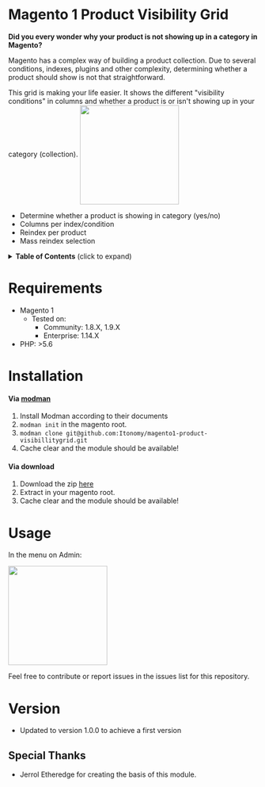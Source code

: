 # Magento 1 Product Visibility Grid

**Did you every wonder why your product is not showing up in a category in Magento?**

Magento has a complex way of building a product collection. Due to several conditions, indexes, plugins and other complexity, determining whether a product should show is not that straightforward. 

This grid is making your life easier. It shows the different "visibility conditions" in columns and whether a product is or isn't showing up in your category (collection).
<img align="center" src="https://i.imgur.com/jcAVpde.png" height="200">
* Determine whether a product is showing in category (yes/no)
* Columns per index/condition
* Reindex per product
* Mass reindex selection

<details>
 <summary><strong>Table of Contents</strong> (click to expand)</summary>
* [Magento 2 Version](https://github.com/Itonomy/magento2-product-visibillitygrid)
* [Requirements](#-requirements)
* [Installation](#-installation)
* [Usage](#️-usage)
* [Version](#️-version)
* [Special Thanks](#️-special-thanks)
* [License](https://github.com/Itonomy/magento1-product-visibillitygrid/blob/master/LICENSE)
</details>

# Requirements

- Magento 1
  - Tested on:
    - Community: 1.8.X, 1.9.X
    - Enterprise: 1.14.X
- PHP: >5.6

# Installation

#### Via [modman](https://github.com/colinmollenhour/modman)
1. Install Modman according to their documents
2. `modman init` in the magento root.
3. `modman clone git@github.com:Itonomy/magento1-product-visibillitygrid.git`
4. Cache clear and the module should be available!

#### Via download
1. Download the zip [here](https://github.com/Itonomy/magento1-product-visibillitygrid/archive/master.zip)
2. Extract in your magento root.
3. Cache clear and the module should be available!

# Usage

In the menu on Admin:

<img align="center" src="https://i.imgur.com/Ag2atIi.png" height="200">


Feel free to contribute or report issues in the issues list for this repository.

# Version

- Updated to version 1.0.0 to achieve a first version

## Special Thanks

* Jerrol Etheredge for creating the basis of this module.
